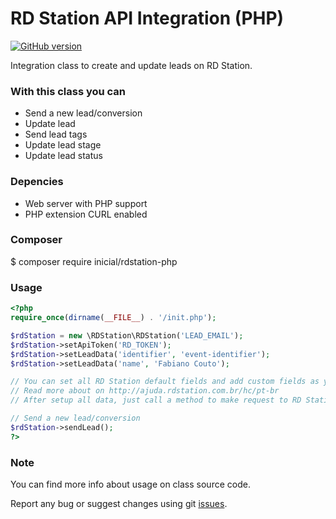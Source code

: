 # RD Station API Integration (PHP)

[![GitHub version](https://badge.fury.io/gh/inicialcombr%2Frdstation-php.svg)](https://badge.fury.io/gh/inicialcombr%2Frdstation-php)

Integration class to create and update leads on RD Station.

### With this class you can

- Send a new lead/conversion
- Update lead
- Send lead tags
- Update lead stage
- Update lead status

### Depencies

- Web server with PHP support
- PHP extension CURL enabled

### Composer

$ composer require inicial/rdstation-php

### Usage

```php
<?php
require_once(dirname(__FILE__) . '/init.php');

$rdStation = new \RDStation\RDStation('LEAD_EMAIL');
$rdStation->setApiToken('RD_TOKEN');
$rdStation->setLeadData('identifier', 'event-identifier');
$rdStation->setLeadData('name', 'Fabiano Couto');

// You can set all RD Station default fields and add custom fields as you want
// Read more about on http://ajuda.rdstation.com.br/hc/pt-br
// After setup all data, just call a method to make request to RD Station API

// Send a new lead/conversion
$rdStation->sendLead();
?>
```

### Note

You can find more info about usage on class source code.

Report any bug or suggest changes using git [issues](https://github.com/inicialcombr/rdstation-php/issues).
